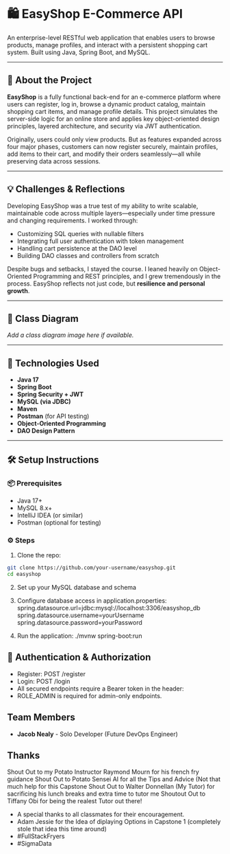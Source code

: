 # 🛍️ EasyShop E-Commerce API

An enterprise-level RESTful web application that enables users to browse products, manage profiles, and interact with a persistent shopping cart system. Built using Java, Spring Boot, and MySQL.

---

## 🧾 About the Project

**EasyShop** is a fully functional back-end for an e-commerce platform where users can register, log in, browse a dynamic product catalog, maintain shopping cart items, and manage profile details. This project simulates the server-side logic for an online store and applies key object-oriented design principles, layered architecture, and security via JWT authentication.

Originally, users could only view products. But as features expanded across four major phases, customers can now register securely, maintain profiles, add items to their cart, and modify their orders seamlessly—all while preserving data across sessions.

---

## 💡 Challenges & Reflections

Developing EasyShop was a true test of my ability to write scalable, maintainable code across multiple layers—especially under time pressure and changing requirements. I worked through:

- Customizing SQL queries with nullable filters
- Integrating full user authentication with token management
- Handling cart persistence at the DAO level
- Building DAO classes and controllers from scratch

Despite bugs and setbacks, I stayed the course. I leaned heavily on Object-Oriented Programming and REST principles, and I grew tremendously in the process. EasyShop reflects not just code, but **resilience and personal growth**.

---

## 📌 Class Diagram

*Add a class diagram image here if available.*

---
## 🧠 Technologies Used

- **Java 17**
- **Spring Boot**
- **Spring Security + JWT**
- **MySQL (via JDBC)**
- **Maven**
- **Postman** (for API testing)
- **Object-Oriented Programming**
- **DAO Design Pattern**

---

## 🛠️ Setup Instructions

### 📦 Prerequisites
- Java 17+
- MySQL 8.x+
- IntelliJ IDEA (or similar)
- Postman (optional for testing)

### ⚙️ Steps
1. Clone the repo:

```bash
git clone https://github.com/your-username/easyshop.git
cd easyshop
```
2. Set up your MySQL database and schema

3. Configure database access in application.properties:
spring.datasource.url=jdbc:mysql://localhost:3306/easyshop_db
spring.datasource.username=yourUsername
spring.datasource.password=yourPassword

4. Run the application:
./mvnw spring-boot:run

## 🔐 Authentication & Authorization
- Register: POST /register
- Login: POST /login
- All secured endpoints require a Bearer token in the header:
- ROLE_ADMIN is required for admin-only endpoints.

## Team Members

- **Jacob Nealy** - Solo Developer (Future DevOps Engineer)

## Thanks

Shout Out to my Potato Instructor Raymond Mourn for his french fry guidance
Shout Out to Potato Sensei AI for all the Tips and Advice (Not that much help for this Capstone
Shout Out to Walter Donnellan (My Tutor) for sacrificing his lunch breaks and extra time to tutor me
Shoutout Out to Tiffany Obi for being the realest Tutor out there! 

- A special thanks to all classmates for their encouragement.
- Adam Jessie for the Idea of diplaying Options in Capstone 1 (completely stole that idea this time around)
- #FullStackFryers
- #SigmaData
